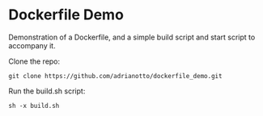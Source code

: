 # Dockerfile Demo
Demonstration of a Dockerfile, and a simple build script and start script to accompany it.

Clone the repo:

```git clone https://github.com/adrianotto/dockerfile_demo.git```

Run the build.sh script:

```sh -x build.sh```
